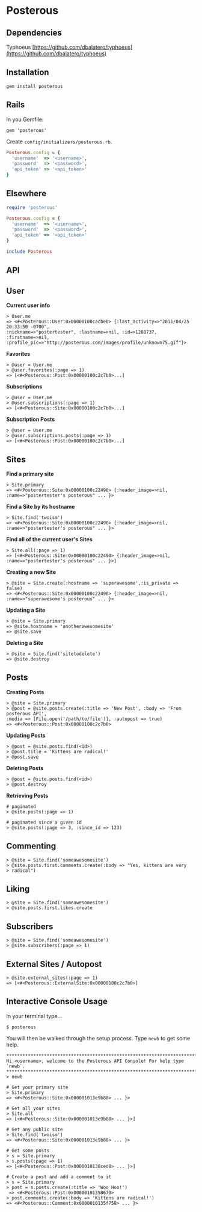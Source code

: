 # Posterous #

## Dependencies ##

  Typhoeus [https://github.com/dbalatero/typhoeus](https://github.com/dbalatero/typhoeus)

## Installation ##

    gem install posterous

## Rails ##

  In you Gemfile:
  
    gem 'posterous'

  Create `config/initializers/posterous.rb`.

```ruby
Posterous.config = {
  'username'  => '<username>',
  'password'  => '<password>',
  'api_token' => '<api_token>'
}
```
    
## Elsewhere ##
    
```ruby
require 'posterous'

Posterous.config = {
  'username'  => '<username>',
  'password'  => '<password>',
  'api_token' => '<api_token>'
}

include Posterous
```


## API ##

## User ##

  **Current user info**
  
    > User.me
    => <#<Posterous::User:0x00000100cacbe0> {:last_activity=>"2011/04/25 20:33:50 -0700",
    :nickname=>"postertester", :lastname=>nil, :id=>1288737, :firstname=>nil, 
    :profile_pic=>"http://posterous.com/images/profile/unknown75.gif"}>
  
  **Favorites**

    > @user = User.me
    > @user.favorites(:page => 1)
    => [<#<Posterous::Post:0x00000100c2c7b0>...] 

  **Subscriptions**

    > @user = User.me
    > @user.subscriptions(:page => 1)
    => [<#<Posterous::Site:0x00000100c2c7b0>...] 

  **Subscription Posts**

    > @user = User.me
    > @user.subscriptions.posts(:page => 1)
    => [<#<Posterous::Post:0x00000100c2c7b0>...] 

## Sites ##

  **Find a primary site**
  
    > Site.primary
    => <#<Posterous::Site:0x00000100c22490> {:header_image=>nil, :name=>"postertester's posterous" ... }>
    
  **Find a Site by its hostname**

    > Site.find('twoism')
    => <#<Posterous::Site:0x00000100c22490> {:header_image=>nil, :name=>"postertester's posterous" ... }>

  **Find all of the current user's Sites**

    > Site.all(:page => 1)
    => [<#<Posterous::Site:0x00000100c22490> {:header_image=>nil, :name=>"postertester's posterous" ... }>]

  **Creating a new Site**

    > @site = Site.create(:hostname => 'superawesome',:is_private => false)
    => <#<Posterous::Site:0x00000100c22490> {:header_image=>nil, :name=>"superawesome's posterous" ... }>

  **Updating a Site**
    
    > @site = Site.primary
    => @site.hostname = 'anotherawesomesite'
    => @site.save

  **Deleting a Site**

    > @site = Site.find('sitetodelete')
    => @site.destroy


## Posts ##

  **Creating Posts**

    > @site = Site.primary
    > @post = @site.posts.create(:title => 'New Post', :body => 'From posterous API', 
    :media => [File.open('/path/to/file')], :autopost => true)
    => <#<Posterous::Post:0x00000100c2c7b0>

  **Updating Posts**
  
    > @post = @site.posts.find(<id>)
    > @post.title = 'Kittens are radical!'
    > @post.save

  **Deleting Posts**
  
    > @post = @site.posts.find(<id>)
    > @post.destroy

  **Retrieving Posts**

    # paginated
    > @site.posts(:page => 1)

    # paginated since a given id
    > @site.posts(:page => 3, :since_id => 123)

## Commenting ##

    > @site = Site.find('someawesomesite')
    > @site.posts.first.comments.create(:body => "Yes, kittens are very
    > radical")

## Liking ##

    > @site = Site.find('someawesomesite')
    > @site.posts.first.likes.create

## Subscribers ##

    > @site = Site.find('someawesomesite')
    > @site.subscribers(:page => 1)

## External Sites / Autopost ##

    > @site.external_sites(:page => 1)
    => [<#<Posterous::ExternalSite:0x00000100c2c7b0>]

## Interactive Console Usage ##

  In your terminal type...
  
    $ posterous
    
  You will then be walked through the setup process. Type `newb` to get some help.
    
    ****************************************************************************************************
    Hi <username>, welcome to the Posterous API Console! For help type `newb`.
    ****************************************************************************************************
    > newb
    
    # Get your primary site
    > Site.primary
    => <#<Posterous::Site:0x000001013e9b88> ... }>

    # Get all your sites
    > Site.all
    => [<#<Posterous::Site:0x000001013e9b88> ... }>]

    # Get any public site
    > Site.find('twoism')
    => <#<Posterous::Site:0x000001013e9b88> ... }>

    # Get some posts
    > s = Site.primary
    > s.posts(:page => 1)
    => [<#<Posterous::Post:0x0000010138ced8> ... }>]

    # Create a post and add a comment to it
    > s = Site.primary
    > post = s.posts.create(:title => 'Woo Hoo!')
     => <#<Posterous::Post:0x00000101398670> 
    > post.comments.create(:body => 'Kittens are radical!')
    => <#<Posterous::Comment:0x0000010135f758> ... }>
    

